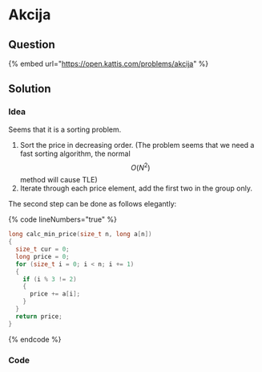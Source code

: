 # Akcija

## Question

{% embed url="https://open.kattis.com/problems/akcija" %}

## Solution

### Idea

Seems that it is a sorting problem.

1. Sort the price in decreasing order. (The problem seems that we need a fast sorting algorithm, the normal $$O(N^2)$$ method will cause TLE)
2. Iterate through each price element, add the first two in the group only.

The second step can be done as follows elegantly:

{% code lineNumbers="true" %}
```c
long calc_min_price(size_t n, long a[n])
{
  size_t cur = 0;
  long price = 0;
  for (size_t i = 0; i < n; i += 1)
  {
    if (i % 3 != 2)
    {
      price += a[i];
    }
  }
  return price;
}
```
{% endcode %}

### Code


